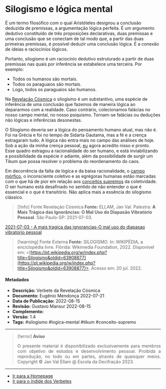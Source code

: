 # Silogismo e lógica mental

É um termo filosófico com o qual Aristóteles designou a conclusão deduzida de premissas, a argumentação lógica perfeita. É um argumento dedutivo constituído de três proposições declarativas, duas premissas e uma conclusão que se conectam de tal modo que, a partir das duas primeiras premissas, é possível deduzir uma conclusão lógica. É a conexão de ideias e raciocínios lógicos.

Portanto, silogismo é um raciocínio dedutivo estruturado a partir de duas premissas nas quais por inferência se estabelece uma terceira. Por exemplo:

-   Todos os humanos são mortais.
-   Todos os paraguaios são mortais.
-   Logo, todos os paraguaios são humanos.

Na [Revelação Cósmica](Revelação%20Cósmica.md) o silogismo é um substantivo, uma espécie de inferência de uma conclusão que fazemos de maneira lógica ao depararmos com a realidade. Caso contrário, colecionamos falácias no nosso campo mental, no nosso psiquismo. Tornam-se falácias ou deduções não lógicas e inferências desonestas.

O Silogismo deveria ser a lógica do pensamento humano atual, mas não é. Foi na Grécia e foi no tempo de Sidarta Gautama, mas a fé e a crença estragaram tudo. A lógica não entra mais no campo das análises de hoje. Sob a ação da minha crença pessoal, [eu](EU.md) agora acredito nisso e pronto. Esse quadro estragou a racionalidade do ser humano, e está inviabilizando a possibilidade da espécie ir adiante, além da possibilidade de surgir um Tikum que possa resolver o problema do reordenamento do caos.

Em decorrência da falta de lógica e da baixa racionalidade, o [campo mórfico](Campos%20Mórficos.md), o inconsciente coletivo e as egrégoras humanas estão marcadas com o que há de pior em relação aos [conceitos supremos](Conceitos%20Supremos.md) da coletividade. O ser humano está desafinado no sentido de não entender o que é essencial e o que é transitório. Não aplica mais a essência do silogismo clássico.

> [!info] Fonte Revelação Cósmica
> **Fonte:** ELLAM, Jan Val. Palestra: **A Mais Trágica das Ignorâncias: O Mal Uso do Diapasão Vibratório Pessoal**. São Paulo-SP: 2021-07-03.

[2021-07-03 - A mais tragica das ignorancias-O mal uso do diapasao vibratorio pessoal](2021-07-03%20-%20A%20mais%20tragica%20das%20ignorancias-O%20mal%20uso%20do%20diapasao%20vibratorio%20pessoal.md)

> [!warning] Fonte Externa
> **Fonte:** SILOGISMO. In: WIKIPÉDIA, a enciclopédia livre. Flórida: Wikimedia Foundation, 2022. Disponível em: <[https://pt.wikipedia.org/w/index.php?title=Silogismo&oldid=63908877](https://pt.wikipedia.org/w/index.php?title=Silogismo&oldid=63908877)>. Acesso em: 20 jul. 2022.

#### Metadados

-   **Descrição:** Verbete da Revelação Cósmica
-   **Documento:** Eugênio Mendonça 2022-07-21
-   **Data de Publicação:** 2022-08-15
-   **Revisão:** Gustavo Mansur 2022-08-15
-   **Complemento:**
-   **Versão**: 1.4
-   **Tags:** #silogismo #logica-mental #tikum #conceito-supremo

---
> [!error] **Aviso**
> <p align="justify">O presente material é disponibilizado exclusivamente para membros com objetivo de estudos e desenvolvimento pessoal. Proibida a reprodução, no todo ou em partes, através de quaisquer meios. Copyright © Jan Val Ellam @ Escola da Decifração 2023. </p>

---
- [Ir para a Homepage](Homepage.canvas)
- [Ir para o índide dos Verbetes](ÍNDIDE%20GERAL%20DOS%20VERBETES.canvas)
